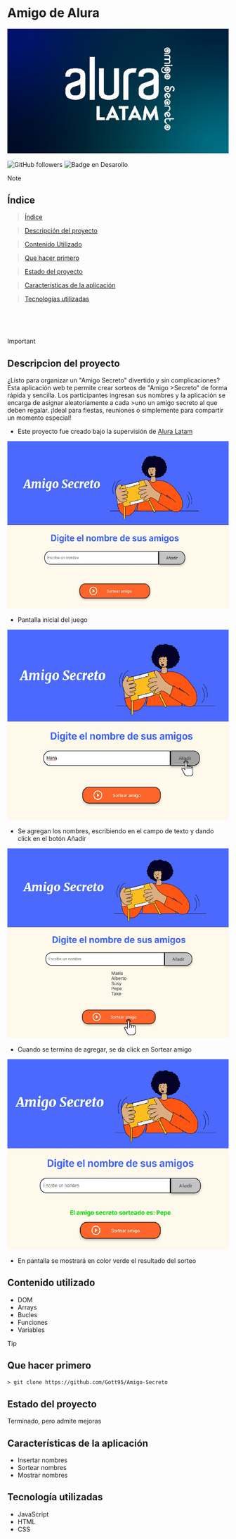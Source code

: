 <h1 align="rigth"> Amigo de Alura </h1>

![](https://github.com/Gott95/Amigo-Secreto/blob/main/IMG%20README.jpg)


![GitHub followers](https://img.shields.io/github/followers/Gott95?logoColor=%23008764&labelColor=%23008764)
 ![Badge en Desarollo](https://img.shields.io/badge/STATUS-EN%20DESAROLLO-green)

> [!NOTE]
> ## Índice

> [Índice](#índice)
 
> [Descripción del proyecto](#descripción-del-proyecto)
 
> [Contenido Utilizado](#contenido-utilizado)
 
> [Que hacer primero](#que-hacer-primero)

> [Estado del proyecto](#Estado-del-proyecto)

> [Características de la aplicación](#Características-de-la-aplicación)

> [Tecnologías utilizadas](#tecnologías-utilizadas)

<br>
<br>
<br>

> [!IMPORTANT]
> ## Descripcion del proyecto
> ¿Listo para organizar un "Amigo Secreto" divertido y sin complicaciones? Esta aplicación web te permite crear sorteos de "Amigo >Secreto" de forma rápida y sencilla. Los participantes ingresan sus nombres y la aplicación se encarga de asignar aleatoriamente a cada >uno un amigo secreto al que deben regalar. ¡Ideal para fiestas, reuniones o simplemente para compartir un momento especial!

- Este proyecto fue creado bajo la supervisión de [Alura Latam](https://www.aluracursos.com/ "Alura Latam")

![](https://github.com/Gott95/Amigo-Secreto/blob/main/assets/cap/Go.jpg)
- Pantalla inicial del juego

![](https://github.com/Gott95/Amigo-Secreto/blob/main/assets/cap/Go%203.jpg)
- Se agregan los nombres, escribiendo en el campo de texto y dando click en el botón Añadir
  
![](https://github.com/Gott95/Amigo-Secreto/blob/main/assets/cap/Go%202.jpg)
- Cuando se termina de agregar, se da click en Sortear amigo
  
![](https://github.com/Gott95/Amigo-Secreto/blob/main/assets/cap/Go%204.jpg)
- En pantalla se mostrará en color verde el resultado del sorteo

## Contenido utilizado
- DOM
- Arrays
- Bucles
- Funciones
- Variables

> [!TIP]
> ## Que hacer primero
```
> git clone https://github.com/Gott95/Amigo-Secreto

```

## Estado del proyecto
<p>Terminado, pero admite mejoras</p> 

## Características de la aplicación
- Insertar nombres
- Sortear nombres
- Mostrar nombres

## Tecnología utilizadas
- JavaScript
- HTML
- CSS

